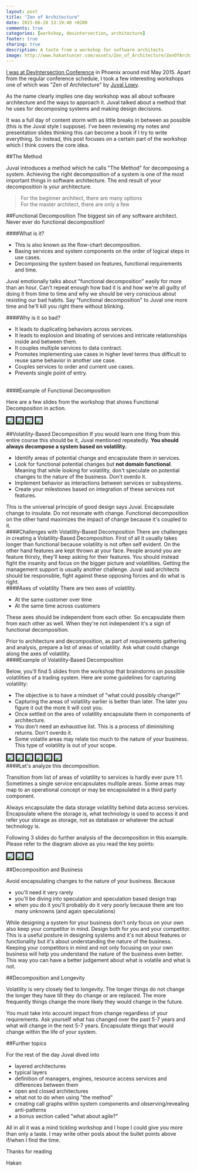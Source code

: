 ```yaml
---
layout: post
title: "Zen of Architecture"
date: 2015-06-28 13:19:40 +0200
comments: true
categories: [workshop, devintersection, architecture]
footer: true
sharing: true
description: A taste from a workshop for software architects
image: http://www.hakantuncer.com/assets/Zen_of_Architecture/ZenOfArchitecture.jpg
---
```


[I was at DevIntersection Conference](/blog/2015/05/02/devintersection-and-anglebrackets-in-phoenix/) in Phoenix around mid May 2015. Apart from the regular conference schedule, I took a few interesting workshops one of which was "Zen of Architecture" by [Juval Lowy](http://www.oreilly.com/pub/au/741).

As the name clearly implies one day workshop was all about software architecture and the ways to approach it. Juval talked about a method that he uses for decomposing systems and making design decisions.

It was a full day of content storm with as little breaks in between as possible (this is the Juval style I suppose). I've been reviewing my notes and presentation slides thinking this can become a book if I try to write everything. So instead, this post focuses on a certain part of the workshop which I think covers the core idea.

##The Method

Juval introduces a method which he calls "The Method" for decomposing a system. Achieving the right decomposition of a system is one of the most important things in software architecture. The end result of your decomposition is your architecture.

>For the beginner architect, there are many options<br/>
For the master architect, there are only a few

##Functional Decomposition
The biggest sin of any software architect. Never ever do functional decomposition!
<br/>

####What is it?

* This is also known as the flow-chart decomposition.
* Basing services and system components on the order of logical steps in use cases.
* Decomposing the system based on features, functional requirements and time.

Juval emotionally talks about "functional decomposition" easily for more than an hour. Can't repeat enough how bad it is and how we're all guilty of doing it from time to time and why we should be very conscious about resisting our bad habits. Say "functional decomposition" to Juval one more time and he'll kill you right there without blinking.
<br/>

####Why is it so bad?

* It leads to duplicating behaviors across services.
* It leads to explosion and bloating of services and intricate relationships inside and between them.
* It couples multiple services to data contract.
* Promotes implementing use cases in higher level terms thus difficult to reuse same behavior in another use case.
* Couples services to order and current use cases.
* Prevents single point of entry.

<br/>
####Example of Functional Decomposition

Here are  a few slides from the workshop that shows Functional Decomposition in action.

<img src="/assets/Zen_of_Architecture/IMG_2021.jpg" style="border: solid;">
<img src="/assets/Zen_of_Architecture/IMG_2023.jpg" style="border: solid;">
<img src="/assets/Zen_of_Architecture/IMG_2024.jpg" style="border: solid;">
<img src="/assets/Zen_of_Architecture/IMG_2025.jpg" style="border: solid;">

##Volatility-Based Decomposition
If you would learn one thing from this entire course this should be it, Juval mentioned repeatedly. __You should always decompose a system based on volatility.__ 

* Identify areas of potential change and encapsulate them in services.
* Look for functional potential changes but __not domain functional__. Meaning that while looking for volatility, don't speculate on potential changes to the nature of the business. Don't overdo it.
* Implement behavior as interactions between services or subsystems.
* Create your milestones based on integration of these services not features.

This is the universal principle of good design says Juval. Encapsulate change to insulate. Do not resonate with change. Functional decomposition on the other hand maximizes the impact of change because it's coupled to it.
<br/>
####Challenges with Volatility-Based Decomposition
There are challenges in creating a Volatility-Based Decomposition. First of all it usually takes longer than functional because volatility is not often self evident. On the other hand features are kept thrown at your face. People around you are feature thirsty, they'll keep asking for their features. You should instead fight the insanity and focus on the bigger picture and volatilities. Getting the management support is usually another challenge. Juval said architects should be responsible, fight against these opposing forces and do what is right.
<br/>
####Axes of volatility
There are two axes of volatility.

* At the same customer over time
* At the same time across customers

These axes should be independent from each other. So encapsulate them from each other as well. When they're not independent it's a sign of functional decomposition.

Prior to architecture and decomposition, as part of requirements gathering and analysis, prepare a list of areas of volatility. Ask what could change along the axes of volatility.
<br/>
####Example of Volatility-Based Decomposition

Below, you'll find 5 slides from the workshop that brainstorms on possible volatilities of a trading system. Here are some guidelines for capturing volatility:

* The objective is to have a mindset of "what could possibly change?"
* Capturing the areas of volatility earlier is better than later. The later you figure it out the more it will cost you.
* Once settled on the ares of volatility encapsulate them in components of architecture.
* You don't need an exhaustive list. This is a process of diminishing returns. Don't overdo it.
* Some volatile areas may relate too much to the nature of your business. This type of volatility is out of your scope.

<img src="/assets/Zen_of_Architecture/IMG_2026.jpg" style="border: solid;">
<img src="/assets/Zen_of_Architecture/IMG_2027.jpg" style="border: solid;">
<img src="/assets/Zen_of_Architecture/IMG_2028.jpg" style="border: solid;">
<img src="/assets/Zen_of_Architecture/IMG_2029.jpg" style="border: solid;">
<img src="/assets/Zen_of_Architecture/IMG_2030.jpg" style="border: solid;">
<img src="/assets/Zen_of_Architecture/IMG_2032.jpg" style="border: solid;">
<br/>
####Let's analyze this decomposition.

Transition from list of areas of volatility to services is hardly ever pure 1:1. Sometimes a single service encapsulates multiple areas. Some areas may map to an operational concept or may be encapsulated in a third party component.

Always encapsulate the data storage volatility behind data access services. Encapsulate where the storage is, what technology is used to access it and refer your storage as storage, not as database or whatever the actual technology is.

Following 3 slides do further analysis of the decomposition in this example. Please refer to the diagram above as you read the key points:

<img src="/assets/Zen_of_Architecture/IMG_2034.jpg" style="border: solid;">
<img src="/assets/Zen_of_Architecture/IMG_2035.jpg" style="border: solid;">
<img src="/assets/Zen_of_Architecture/IMG_2036.jpg" style="border: solid;">

##Decomposition and Business

Avoid encapsulating changes to the nature of your business. Because

* you'll need it very rarely
* you'll be diving into speculation and speculation based design trap
* when you do it you'll probably do it very poorly because there are too many unknowns (and again speculations)

While designing a system for your business don't only focus on your own also keep your competitor in mind. Design both for you and your competitor. This is a useful posture in designing systems and it's not about features or functionality but it's about understanding the nature of the business. Keeping your competitors in mind and not only focusing on your own business will help you understand the nature of the business even better. This way you can have a better judgement about what is volatile and what is not.

##Decomposition and Longevity

Volatility is very closely tied to longevity. The longer things do not change the longer they have till they do change or are replaced. The more frequently things change the more likely they would change in the future.

You must take into account impact from change regardless of your requirements. Ask yourself what has changed over the past 5-7 years and what will change in the next 5-7 years. Encapsulate things that would change within the life of your system.

##Further topics

For the rest of the day Juval dived into 

* layered architectures
* typical layers
* definition of managers, engines, resource access services and differences between them
* open and closed architectures
* what not to do when using "the method"
* creating call graphs within system components and observing/revealing anti-patterns
* a bonus section called "what about agile?"

All in all it was a mind tickling workshop and I hope I could give you more than only a taste. I may write other posts about the bullet points above if/when I find the time.

Thanks for reading

Hakan


